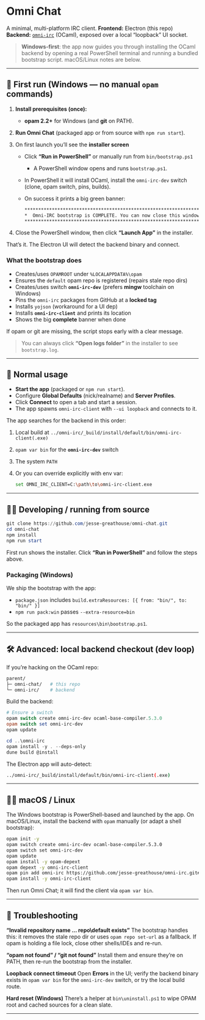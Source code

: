 # Omni Chat

A minimal, multi-platform IRC client.
**Frontend:** Electron (this repo)
**Backend:** [`omni-irc`](https://github.com/jesse-greathouse/omni-irc) (OCaml), exposed over a local “loopback” UI socket.

> **Windows-first**: the app now guides you through installing the OCaml backend by opening a real PowerShell terminal and running a bundled bootstrap script. macOS/Linux notes are below.

---

## 🚀 First run (Windows — no manual `opam` commands)

1. **Install prerequisites (once):**

   * **opam 2.2+** for Windows (and **git** on PATH).

2. **Run Omni Chat** (packaged app or from source with `npm run start`).

3. On first launch you’ll see the **installer screen**
   * Click **“Run in PowerShell”** or manually run from `bin/bootstrap.ps1`
     * A PowerShell window opens and runs `bootstrap.ps1`.
   * In PowerShell it will install OCaml, install the `omni-irc-dev` switch (clone, opam switch, pins, builds).
   * On success it prints a big green banner:

     ```sh
     *******************************************************************
     *  Omni-IRC bootstrap is COMPLETE. You can now close this window. *
     *******************************************************************
     ```

4. Close the PowerShell window, then click **“Launch App”** in the installer.

That’s it. The Electron UI will detect the backend binary and connect.

### What the bootstrap does

* Creates/uses `OPAMROOT` under `%LOCALAPPDATA%\opam`
* Ensures the `default` opam repo is registered (repairs stale repo dirs)
* Creates/uses switch **`omni-irc-dev`** (prefers **mingw** toolchain on Windows)
* Pins the `omni-irc` packages from GitHub at a **locked tag**
* Installs `yojson` (workaround for a UI dep)
* Installs **`omni-irc-client`** and prints its location
* Shows the big **complete** banner when done

If opam or git are missing, the script stops early with a clear message.

> You can always click **“Open logs folder”** in the installer to see `bootstrap.log`.

---

## 🧭 Normal usage

* **Start the app** (packaged or `npm run start`).
* Configure **Global Defaults** (nick/realname) and **Server Profiles**.
* Click **Connect** to open a tab and start a session.
* The app spawns `omni-irc-client` with `--ui loopback` and connects to it.

The app searches for the backend in this order:

1. Local build at `../omni-irc/_build/install/default/bin/omni-irc-client(.exe)`
2. `opam var bin` for the **`omni-irc-dev`** switch
3. The system `PATH`
4. Or you can override explicitly with env var:

   ```sh
   set OMNI_IRC_CLIENT=C:\path\to\omni-irc-client.exe
   ```

---

## 🧑‍💻 Developing / running from source

```powershell
git clone https://github.com/jesse-greathouse/omni-chat.git
cd omni-chat
npm install
npm run start
```

First run shows the installer. Click **“Run in PowerShell”** and follow the steps above.

### Packaging (Windows)

We ship the bootstrap with the app:

* `package.json` includes `build.extraResources: [{ from: "bin/", to: "bin/" }]`
* `npm run pack:win` passes `--extra-resource=bin`

So the packaged app has `resources\bin\bootstrap.ps1`.

---

## 🛠️ Advanced: local backend checkout (dev loop)

If you’re hacking on the OCaml repo:

```sh
parent/
├─ omni-chat/   # this repo
└─ omni-irc/    # backend
```

Build the backend:

```powershell
# Ensure a switch
opam switch create omni-irc-dev ocaml-base-compiler.5.3.0
opam switch set omni-irc-dev
opam update

cd ..\omni-irc
opam install -y . --deps-only
dune build @install
```

The Electron app will auto-detect:

```sh
../omni-irc/_build/install/default/bin/omni-irc-client(.exe)
```

---

## 🍎🐧 macOS / Linux

The Windows bootstrap is PowerShell-based and launched by the app. On macOS/Linux, install the backend with `opam` manually (or adapt a shell bootstrap):

```bash
opam init -y
opam switch create omni-irc-dev ocaml-base-compiler.5.3.0
opam switch set omni-irc-dev
opam update
opam install -y opam-depext
opam depext -y omni-irc-client
opam pin add omni-irc https://github.com/jesse-greathouse/omni-irc.git#main -y
opam install -y omni-irc-client
```

Then run Omni Chat; it will find the client via `opam var bin`.

---

## 🧯 Troubleshooting

**“Invalid repository name … repo\default exists”**
The bootstrap handles this: it removes the stale repo dir or uses `opam repo set-url` as a fallback. If opam is holding a file lock, close other shells/IDEs and re-run.

**“opam not found” / “git not found”**
Install them and ensure they’re on PATH, then re-run the bootstrap from the installer.

**Loopback connect timeout**
Open **Errors** in the UI; verify the backend binary exists in `opam var bin` for the `omni-irc-dev` switch, or try the local build route.

**Hard reset (Windows)**
There’s a helper at `bin\uninstall.ps1` to wipe OPAM root and cached sources for a clean slate.

---
